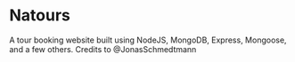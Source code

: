 # Natours

A tour booking website built using NodeJS, MongoDB, Express, Mongoose, and a few others. Credits to @JonasSchmedtmann
